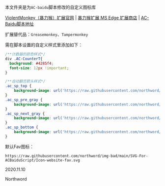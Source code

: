 本文件夹是为`AC-baidu`脚本修改的自定义图标库

[ViolentMonkey（暴力猴）扩展官网](https://violentmonkey.github.io/)  |  [暴力猴扩展 MS Edge 扩展商店](https://microsoftedge.microsoft.com/addons/detail/eeagobfjdenkkddmbclomhiblgggliao)  |  [AC-Baidu脚本地址](https://greasyfork.org/zh-TW/scripts/14178-ac-baidu-%E9%87%8D%E5%AE%9A%E5%90%91%E4%BC%98%E5%8C%96%E7%99%BE%E5%BA%A6%E6%90%9C%E7%8B%97%E8%B0%B7%E6%AD%8C%E5%BF%85%E5%BA%94%E6%90%9C%E7%B4%A2-favicon-%E5%8F%8C%E5%88%97)

扩展替代品：`Greasemonkey`、`Tampermonkey`

需在脚本设置的自定义样式里添加如下：

```css
/**计数器的颜色样式*/
div .AC-CounterT{
  background: #4285f4;
  font-size: 12px !important;
}

/**自动翻页箭头样式*/
.ac_sp_top {
    background-image: url('https://raw.githubusercontent.com/northword/img-bad/main/SVG-For-ACBaiduScript/Icon-goTop.svg')!important;
}
.ac_sp_pre_gray {
    background-image: url('https://raw.githubusercontent.com/northword/img-bad/main/SVG-For-ACBaiduScript/Icon-pre.svg')!important;
}
.ac_sp_next_gray {
    background-image: url('https://raw.githubusercontent.com/northword/img-bad/main/SVG-For-ACBaiduScript/Icon-next.svg')!important;
}
.ac_sp_bottom {
    background-image: url('https://raw.githubusercontent.com/northword/img-bad/main/SVG-For-ACBaiduScript/Icon-goBottom.svg')!important;
}
```


默认Fav图标：
```
https://raw.githubusercontent.com/northword/img-bad/main/SVG-For-ACBaiduScript/Icon-website-fav.svg
```


2020.11.10

Northword

